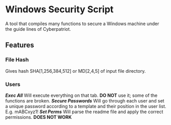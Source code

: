# Windows Security Script
A tool that compiles many functions to secure a Windows machine under the guide lines of Cyberpatriot.

## Features

### File Hash
Gives hash SHA[1,256,384,512] or MD[2,4,5] of input file directory.


### Users
***Exec All*** Will execute everything on that tab. **DO NOT** use it; some of the functions are broken.
***Secure Passwords*** Will go through each user and set a unique password according to a template and their position in the user list. E.g. mABCxyz1!
***Set Perms*** Will parse the readme file and apply the correct permissions. **DOES NOT WORK**
